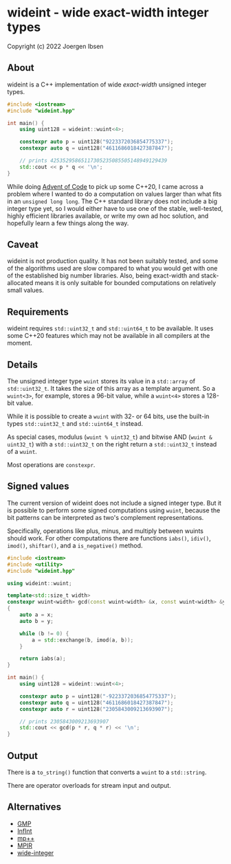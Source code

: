 
wideint - wide exact-width integer types
========================================

Copyright (c) 2022 Joergen Ibsen


About
-----

wideint is a C++ implementation of wide *exact-width* unsigned integer types.

~~~.cpp
#include <iostream>
#include "wideint.hpp"

int main() {
	using uint128 = wideint::wuint<4>;

	constexpr auto p = uint128("9223372036854775337");
	constexpr auto q = uint128("4611686018427387847");

	// prints 42535295865117305235085505148949129439
	std::cout << p * q << '\n';
}
~~~

While doing [Advent of Code](https://adventofcode.com/) to pick up some
C++20, I came across a problem where I wanted to do a computation on values
larger than what fits in an `unsigned long long`. The C++ standard library
does not include a big integer type yet, so I would either have to use one
of the stable, well-tested, highly efficient libraries available, or write
my own ad hoc solution, and hopefully learn a few things along the way.


Caveat
------

wideint is not production quality. It has not been suitably tested, and
some of the algorithms used are slow compared to what you would get with
one of the established big number libraries. Also, being exact-width and
stack-allocated means it is only suitable for bounded computations on
relatively small values.


Requirements
------------

wideint requires `std::uint32_t` and `std::uint64_t` to be available. It
uses some C++20 features which may not be available in all compilers at
the moment.


Details
-------

The unsigned integer type `wuint` stores its value in a `std::array` of
`std::uint32_t`. It takes the size of this array as a template argument.
So a `wuint<3>`, for example, stores a 96-bit value, while a `wuint<4>`
stores a 128-bit value.

While it is possible to create a `wuint` with 32- or 64 bits, use the
built-in types `std::uint32_t` and `std::uint64_t` instead.

As special cases, modulus (`wuint % uint32_t`) and bitwise AND
(`wuint & uint32_t`) with a `std::uint32_t` on the right return a
`std::uint32_t` instead of a `wuint`.

Most operations are `constexpr`.


Signed values
-------------

The current version of wideint does not include a signed integer type. But
it is possible to perform some signed computations using `wuint`, because
the bit patterns can be interpreted as two's complement representations.

Specifically, operations like plus, minus, and multiply between wuints should
work. For other computations there are functions `iabs()`, `idiv()`,
`imod()`, `shiftar()`, and a `is_negative()` method.

~~~.cpp
#include <iostream>
#include <utility>
#include "wideint.hpp"

using wideint::wuint;

template<std::size_t width>
constexpr wuint<width> gcd(const wuint<width> &x, const wuint<width> &y)
{
	auto a = x;
	auto b = y;

	while (b != 0) {
		a = std::exchange(b, imod(a, b));
	}

	return iabs(a);
}

int main() {
	using uint128 = wideint::wuint<4>;

	constexpr auto p = uint128("-9223372036854775337");
	constexpr auto q = uint128("4611686018427387847");
	constexpr auto r = uint128("2305843009213693907");

	// prints 2305843009213693907
	std::cout << gcd(p * r, q * r) << '\n';
}
~~~


Output
------

There is a `to_string()` function that converts a `wuint` to a `std::string`.

There are operator overloads for stream input and output.


Alternatives
------------

  - [GMP](https://gmplib.org/)
  - [InfInt](https://github.com/sercantutar/infint)
  - [mp++](https://github.com/bluescarni/mppp)
  - [MPIR](https://github.com/wbhart/mpir)
  - [wide-integer](https://github.com/ckormanyos/wide-integer)
